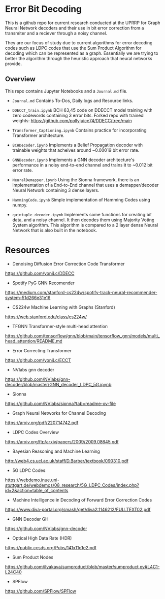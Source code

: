 # Error Bit Decoding

This is a github repo for current research conducted at the UPRRP for Graph Neural Network decoders and their use in bit error correction from a transmiter and a reciever through a noisy channel.

They are our focus of study due to current algorithms for error decoding codes such as LDPC codes that use the Sum Product Algorithm for decoding which can be represented as a graph. Essentially we are trying to better the algorithm through the heuristic approach that neural networks provide.

  ## Overview

This repo contains Jupyter Notebooks and a `Journal.md` file. 

- `Journal.md` Contains To-Dos, Daily logs and Resource links.

- `DDECCT_train.ipynb` BCH 63,45 code on DDECCT model training with zero codewords containing 3 error bits. Forked repo with trained weights: https://github.com/pollyjuice74/DDECC/tree/main  

- `Transformer_Captioning.ipynb` Contains practice for incorporating Transformer architecture. 

- `BCHDecoder.ipynb` Implements a Belief Propagation decoder with trainable weights that acheives around ~0.00019 bit error rate.

- `GNNDecoder.ipynb` Implements a GNN decoder architecture's performance in a noisy end-to-end channel and trains it to ~0.012 bit error rate. 
  
- `NeuralDemapper.ipynb` Using the Sionna framework, there is an implementation of a End-to-End channel that uses a demapper/decoder Neural Network containing 3 dense layers.

- `HammingCode.ipynb` Simple implementation of Hamming Codes using numpy. 

- `quintuple_decoder.ipynb` Implements some functions for creating bit data, and a noisy channel. It then decodes them using Majority Voting System algorithm. This algorithm is compared to a 2 layer dense Neural Network that is also built in the notebook. 



# Resources

- Denoising Diffusion Error Correction Code Transformer

https://github.com/yoniLc/DDECC

- Spotify PyG GNN Recomender

https://medium.com/stanford-cs224w/spotify-track-neural-recommender-system-51d266e31e16

- CS224w Machine Learning with Graphs (Stanford)

https://web.stanford.edu/class/cs224w/

- TFGNN Transformer-style multi-head attention

https://github.com/tensorflow/gnn/blob/main/tensorflow_gnn/models/multi_head_attention/README.md

- Error Correcting Transformer

https://github.com/yoniLc/ECCT

- NVlabs gnn decoder

https://github.com/NVlabs/gnn-decoder/blob/master/GNN_decoder_LDPC_5G.ipynb

- Sionna

https://github.com/NVlabs/sionna?tab=readme-ov-file

- Graph Neural Networks for Channel Decoding

https://arxiv.org/pdf/2207.14742.pdf

- LDPC Codes Overview

https://arxiv.org/ftp/arxiv/papers/2009/2009.08645.pdf

- Bayesian Reasoning and Machine Learning

http://web4.cs.ucl.ac.uk/staff/D.Barber/textbook/090310.pdf

- 5G LDPC Codes

https://webdemo.inue.uni-stuttgart.de/webdemos/08_research/5G_LDPC_Codes/index.php?id=2&action=table_of_contents

- Machine Intelligence in Decoding
of Forward Error Correction Codes

https://www.diva-portal.org/smash/get/diva2:1146212/FULLTEXT02.pdf

- GNN Decoder GH

https://github.com/NVlabs/gnn-decoder

- Optical High Data Rate (HDR)

https://public.ccsds.org/Pubs/141x11o1e2.pdf

- Sum Product Nodes

https://github.com/ilyakava/sumproduct/blob/master/sumproduct.py#L4C1-L24C40

- SPFlow

https://github.com/SPFlow/SPFlow
